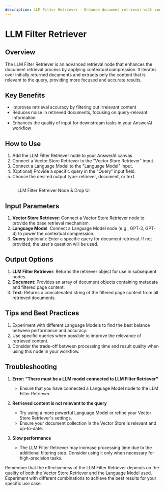 ```yaml
---
description: LLM Filter Retriever - Enhance document retrieval with contextual compression
---
```


# LLM Filter Retriever

## Overview

The LLM Filter Retriever is an advanced retrieval node that enhances the document retrieval process by applying contextual compression. It iterates over initially returned documents and extracts only the content that is relevant to the query, providing more focused and accurate results.

## Key Benefits

-   Improves retrieval accuracy by filtering out irrelevant content
-   Reduces noise in retrieved documents, focusing on query-relevant information
-   Enhances the quality of input for downstream tasks in your AnswerAI workflow

## How to Use

1. Add the LLM Filter Retriever node to your AnswerAI canvas.
2. Connect a Vector Store Retriever to the "Vector Store Retriever" input.
3. Connect a Language Model to the "Language Model" input.
4. (Optional) Provide a specific query in the "Query" input field.
5. Choose the desired output type: retriever, document, or text.

<!-- TODO: Add a screenshot showing the LLM Filter Retriever node connected to a Vector Store Retriever and a Language Model -->
<figure><img src="/.gitbook/assets/screenshots/llmfilterretreiver.png" alt="" /><figcaption><p> LLM Filter Retreiver Node &#x26; Drop UI</p></figcaption></figure>

## Input Parameters

1. **Vector Store Retriever**: Connect a Vector Store Retriever node to provide the base retrieval mechanism.
2. **Language Model**: Connect a Language Model node (e.g., GPT-3, GPT-4) to power the contextual compression.
3. **Query** (optional): Enter a specific query for document retrieval. If not provided, the user's question will be used.

## Output Options

1. **LLM Filter Retriever**: Returns the retriever object for use in subsequent nodes.
2. **Document**: Provides an array of document objects containing metadata and filtered page content.
3. **Text**: Returns a concatenated string of the filtered page content from all retrieved documents.

## Tips and Best Practices

1. Experiment with different Language Models to find the best balance between performance and accuracy.
2. Use specific queries when possible to improve the relevance of retrieved content.
3. Consider the trade-off between processing time and result quality when using this node in your workflow.

## Troubleshooting

1. **Error: "There must be a LLM model connected to LLM Filter Retriever"**

    - Ensure that you have connected a Language Model node to the LLM Filter Retriever.

2. **Retrieved content is not relevant to the query**

    - Try using a more powerful Language Model or refine your Vector Store Retriever's settings.
    - Ensure your document collection in the Vector Store is relevant and up-to-date.

3. **Slow performance**
    - The LLM Filter Retriever may increase processing time due to the additional filtering step. Consider using it only when necessary for high-precision tasks.

Remember that the effectiveness of the LLM Filter Retriever depends on the quality of both the Vector Store Retriever and the Language Model used. Experiment with different combinations to achieve the best results for your specific use case.
